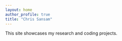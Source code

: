 ```yaml
---
layout: home
author_profile: true
title: "Chris Sansam"
---
```

This site showcases my research and coding projects.


